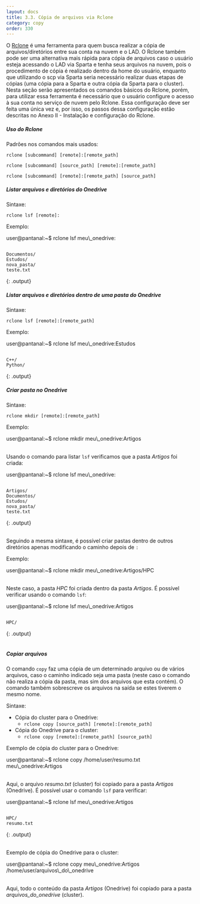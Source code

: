 ```yaml
---
layout: docs
title: 3.3. Cópia de arquivos via Rclone
category: copy
order: 330
---
```


O [Rclone](https://rclone.org/) é uma ferramenta para quem busca realizar a cópia de arquivos/diretórios entre sua conta na nuvem e o LAD. O Rclone também pode ser uma alternativa mais rápida para cópia de arquivos caso o usuário esteja acessando o LAD via Sparta e tenha seus arquivos na nuvem, pois o procedimento de cópia é realizado dentro da home do usuário, enquanto que utilizando o scp via Sparta seria necessário realizar duas etapas de cópias (uma cópia para a Sparta e outra cópia da Sparta para o cluster). Nesta seção serão apresentados os comandos básicos do Rclone, porém, para utilizar essa ferramenta é necessário que o usuário configure o acesso à sua conta no serviço de nuvem pelo Rclone. Essa configuração deve ser feita uma única vez e, por isso, os passos dessa configuração estão descritas no Anexo II - Instalação e configuração do Rclone.

##### **Uso do Rclone**

Padrões nos comandos mais usados:

`rclone [subcommand] [remote]:[remote_path]`

`rclone [subcommand] [source_path] [remote]:[remote_path]`

`rclone [subcommand] [remote]:[remote_path] [source_path]`

##### **Listar arquivos e diretórios do Onedrive**

Sintaxe:

`rclone lsf [remote]:`
  
Exemplo:

<div class="code">
    user@pantanal:~$ rclone lsf meu\_onedrive:
</div>

~~~

Documentos/
Estudos/
nova_pasta/
teste.txt
~~~
{: .output}
<br>

##### **Listar arquivos e diretórios dentro de uma pasta do Onedrive**

Sintaxe:

`rclone lsf [remote]:[remote_path]`

Exemplo:

<div class="code">
    user@pantanal:~$ rclone lsf meu\_onedrive:Estudos
</div>

~~~

C++/
Python/  
~~~
{: .output}
<br>

##### **Criar pasta no Onedrive**

Sintaxe:

`rclone mkdir [remote]:[remote_path]`

Exemplo:

<div class="code">
    user@pantanal:~$ rclone mkdir meu\_onedrive:Artigos
</div>

\
Usando o comando para listar `lsf` verificamos que a pasta _Artigos_ foi criada:

<div class="code">
    user@pantanal:~$ rclone lsf meu\_onedrive:
</div>

~~~

Artigos/
Documentos/
Estudos/
nova_pasta/
teste.txt
~~~
{: .output}

\
Seguindo a mesma sintaxe, é possível criar pastas dentro de outros diretórios apenas modificando o caminho depois de `:`

Exemplo:

<div class="code">
    user@pantanal:~$ rclone mkdir meu\_onedrive:Artigos/HPC
</div>

\
Neste caso, a pasta _HPC_ foi criada dentro da pasta _Artigos_. É possível verificar usando o comando `lsf`:

<div class="code">
    user@pantanal:~$ rclone lsf meu\_onedrive:Artigos
</div>

~~~
    
HPC/
~~~
{: .output}                    
<br>

##### **Copiar arquivos**

O comando `copy` faz uma cópia de um determinado arquivo ou de vários arquivos, caso o caminho indicado seja uma pasta (neste caso o comando não realiza a cópia da pasta, mas sim dos arquivos que esta contém). O comando também sobrescreve os arquivos na saída se estes tiverem o mesmo nome.

Sintaxe:

*   Cópia do cluster para o Onedrive:
    *   `rclone copy [source_path] [remote]:[remote_path]`
*   Cópia do Onedrive para o cluster:
    *   `rclone copy [remote]:[remote_path] [source_path]`

Exemplo de cópia do cluster para o Onedrive:

<div class="code">
    user@pantanal:~$ rclone copy /home/user/resumo.txt meu\_onedrive:Artigos
</div>

\
Aqui, o arquivo _resumo.txt_ (cluster) foi copiado para a pasta _Artigos_ (Onedrive). É possível usar o comando `lsf` para verificar:

<div class="code">
    user@pantanal:~$ rclone lsf meu\_onedrive:Artigos
</div>

~~~
    
HPC/
resumo.txt                        
~~~
{: .output} 

\
Exemplo de cópia do Onedrive para o cluster:

<div class="code">
    user@pantanal:~$ rclone copy meu\_onedrive:Artigos /home/user/arquivos\_do\_onedrive
</div>

\
Aqui, todo o conteúdo da pasta _Artigos_ (Onedrive) foi copiado para a pasta _arquivos\_do\_onedrive_ (cluster).